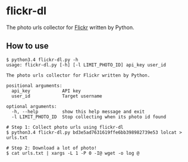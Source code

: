 # flickr-dl
The photo urls collector for [Flickr](https://www.flickr.com/ "Flickr") written by Python.

## How to use
    $ python3.4 flickr-dl.py -h
    usage: flickr-dl.py [-h] [-l LIMIT_PHOTO_ID] api_key user_id
    
    The photo urls collector for Flickr written by Python.
    
    positional arguments:
      api_key            API key
      user_id            Target username
    
    optional arguments:
      -h, --help         show this help message and exit
      -l LIMIT_PHOTO_ID  Stop collecting when its photo id found
    
    # Step 1: Collect photo urls using flickr-dl
    $ python3.4 flickr-dl.py bd3e5ad7631619ffe6bb398982739e53 lolcat > urls.txt
    
    # Step 2: Download a lot of photo!
    $ cat urls.txt | xargs -L 1 -P 0 -I@ wget -o log @
